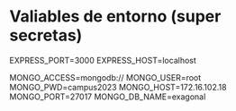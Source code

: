 # Valiables de entorno (super secretas)

EXPRESS_PORT=3000
EXPRESS_HOST=localhost


MONGO_ACCESS=mongodb://
MONGO_USER=root
MONGO_PWD=campus2023
MONGO_HOST=172.16.102.18
MONGO_PORT=27017
MONGO_DB_NAME=exagonal